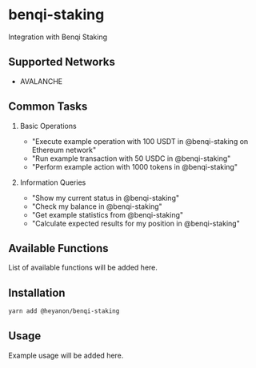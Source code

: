 # benqi-staking

Integration with Benqi Staking

## Supported Networks

- AVALANCHE

## Common Tasks

1. Basic Operations
   - "Execute example operation with 100 USDT in @benqi-staking on Ethereum network"
   - "Run example transaction with 50 USDC in @benqi-staking"
   - "Perform example action with 1000 tokens in @benqi-staking"

2. Information Queries
   - "Show my current status in @benqi-staking"
   - "Check my balance in @benqi-staking"
   - "Get example statistics from @benqi-staking"
   - "Calculate expected results for my position in @benqi-staking"


## Available Functions

List of available functions will be added here.

## Installation

```bash
yarn add @heyanon/benqi-staking
```

## Usage

Example usage will be added here.
